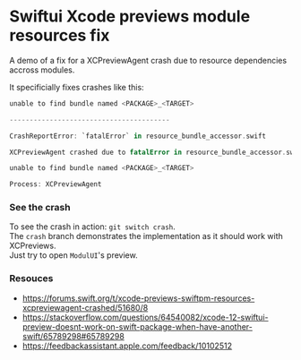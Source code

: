 # Swiftui Xcode previews module resources fix

A demo of a fix for a XCPreviewAgent crash due to resource dependencies accross modules.

It specificially fixes crashes like this:

```swift
unable to find bundle named <PACKAGE>_<TARGET>

----------------------------------------

CrashReportError: `fatalError` in resource_bundle_accessor.swift

XCPreviewAgent crashed due to fatalError in resource_bundle_accessor.swift at line 27.

unable to find bundle named <PACKAGE>_<TARGET>

Process: XCPreviewAgent

```

### See the crash

To see the crash in action: `git switch crash`.   
The `crash` branch demonstrates the implementation as it should work with XCPreviews.  
Just try to open `ModulUI`'s preview.  
 
### Resouces 

- https://forums.swift.org/t/xcode-previews-swiftpm-resources-xcpreviewagent-crashed/51680/8
- https://stackoverflow.com/questions/64540082/xcode-12-swiftui-preview-doesnt-work-on-swift-package-when-have-another-swift/65789298#65789298
- https://feedbackassistant.apple.com/feedback/10102512
